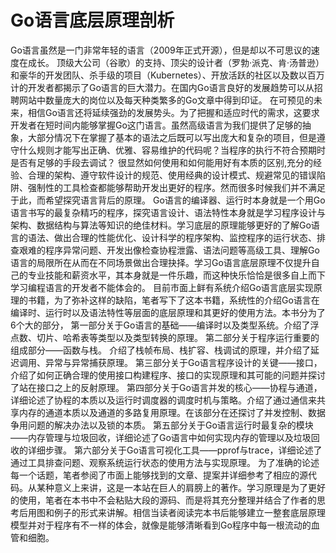 # Go语言底层原理剖析

Go语言虽然是一门非常年轻的语言（2009年正式开源），但是却以不可思议的速度在成长。
顶级大公司（谷歌）的支持、顶尖的设计者（罗勃·派克、肯·汤普逊）和豪华的开发团队、杀手级的项目（Kubernetes）、开放活跃的社区以及数以百万计的开发者都揭示了Go语言的巨大潜力。在国内Go语言良好的发展趋势可以从招聘网站中数量庞大的岗位以及每天种类繁多的Go文章中得到印证。
在可预见的未来，相信Go语言还将延续强劲的发展势头。为了把握和适应时代的需求，这要求开发者在短时间内能够掌握Go这门语言。虽然高级语言为我们提供了足够的抽象，大部分情况下在掌握了基本的语法之后既可以写出庞大和复杂的项目，但是遵守什么规则才能写出正确、优雅、容易维护的代码呢？当程序的执行不符合预期时是否有足够的手段去调试？ 很显然如何使用和如何能用好有本质的区别,充分的经验、合理的架构、遵守软件设计的规范、使用经典的设计模式、规避常见的错误陷阱、强制性的工具检查都能够帮助开发出更好的程序。然而很多时候我们并不满足于此，而希望探究语言背后的原理。
Go语言的编译器、运行时本身就是一个用Go语言书写的最复杂精巧的程序，探究语言设计、语法特性本身就是学习程序设计与架构、数据结构与算法等知识的绝佳材料。学习底层的原理能够更好的了解Go语言的语法、做出合理的性能优化、设计科学的程序架构、监控程序的运行状态、排查艰难的程序异常问题、开发出像检查协程泄露、语法问题等高级工具、理解Go语言的局限所在从而在不同场景做出合理抉择。学习Go语言底层原理不仅提升自己的专业技能和薪资水平，其本身就是一件乐趣，而这种快乐恰恰是很多自上而下学习编程语言的开发者不能体会的。
目前市面上鲜有系统介绍Go语言底层实现原理的书籍，为了弥补这样的缺陷，笔者写下了这本书籍，系统性的介绍Go语言在编译时、运行时以及语法特性等层面的底层原理和其更好的使用方法。本书分为了6个大的部分，
第一部分关于Go语言的基础——编译时以及类型系统。介绍了浮点数、切片、哈希表等类型以及类型转换的原理。
第二部分关于程序运行重要的组成部分——函数与栈。 介绍了栈帧布局、栈扩容、栈调试的原理，并介绍了延迟调用、异常与异常捕获原理。
第三部分关于Go语言程序设计的关键——接口，介绍了如何正确合理的使用接口构建程序、接口的实现原理和其可能的问题并探讨了站在接口之上的反射原理。
第四部分关于Go语言并发的核心——协程与通道，详细论述了协程的本质以及运行时调度器的调度时机与策略。介绍了通过通信来共享内存的通道本质以及通道的多路复用原理。在该部分在还探讨了并发控制、数据争用问题的解决办法以及锁的本质。
第五部分关于Go语言运行时最复杂的模块——内存管理与垃圾回收，详细论述了Go语言中如何实现内存的管理以及垃圾回收的详细步骤。
第六部分关于Go语言可视化工具——pprof与trace，详细论述了通过工具排查问题、观察系统运行状态的使用方法与实现原理。
为了准确的论述每一个话题，笔者参阅了市面上能够找到的文章、提案并详细参考了相应的源代码。从某种意义上来讲，这是一本站在巨人的肩膀上的著作。学习原理是为了更好的使用，笔者在本书中不会粘贴大段的源码、而是将其充分整理并结合了作者的思考后用图和例子的形式来讲解。相信当读者阅读完本书后能够建立一整套底层原理模型并对于程序有不一样的体会，就像是能够清晰看到Go程序中每一根流动的血管和细胞。